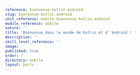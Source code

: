 ```yaml
---
reference: bienvenue-kotlin-android
slug: bienvenue-kotlin-android
unit_reference: mobile-bienvenue-kotlin-android
module_reference: mobile
nature: ''
title: 'Bienvenue dans le monde de Kotlin et d''Android ! '
description: ''
skill_level_reference: ''
image: ''
published: true
order: 7
directory: mobile
layout: parts
---
```

